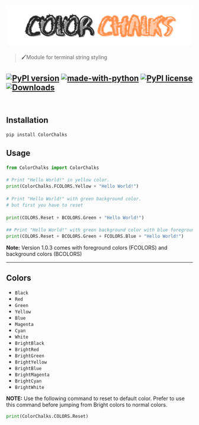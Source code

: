 <h1 align="center">
	<img  src="./src/img/Color2.png" alt="ColorChalks">
</h1>

> 🖌️Module for terminal string styling

[![PyPI version](https://badge.fury.io/py/ColorChalks.svg)](https://badge.fury.io/py/ColorChalks)
[![made-with-python](https://img.shields.io/badge/Made%20with-Python-1f425f.svg)](https://www.python.org/)
[![PyPI license](https://img.shields.io/pypi/l/ansicolortags.svg)](https://pypi.python.org/pypi/ansicolortags/)
[![Downloads](https://static.pepy.tech/personalized-badge/colorchalks?period=total&units=international_system&left_color=black&right_color=brightgreen&left_text=Downloads)](https://pepy.tech/project/colorchalks)
---

<br>

## Installation
```sh
pip install ColorChalks
```

## Usage       
```python 
from ColorChalks import ColorChalks

# Print "Hello World!" in yellow color.
print(ColorChalks.FCOLORS.Yellow + "Hello World!")

# Print "Hello World!" with green background color. 
# but first you have to reset

print(COLORS.Reset + BCOLORS.Green + "Hello World!")

## Print "Hello World!" with green background color with blue foreground color
print(COLORS.Reset + BCOLORS.Green + FCOLORS.Blue + "Hello World!")
```
**Note:** Version 1.0.3 comes with foreground colors (FCOLORS) and background colors (BCOLORS)

-----

## Colors 
- `Black`
- `Red`
- `Green`
- `Yellow`
- `Blue`
- `Magenta`
- `Cyan`
- `White`
- `BrightBlack`
- `BrightRed`
- `BrightGreen`
- `BrightYellow`
- `BrightBlue`
- `BrightMagenta`
- `BrightCyan`
- `BrightWhite`

**NOTE:** Use the following command to reset to default color. Prefer to use this command before jumping from Bright colors to normal colors.
```python
print(ColorChalks.COLORS.Reset) 

```